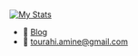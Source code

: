 <br>

[![My Stats](https://github-readme-stats.vercel.app/api?username=Tourahi&show_icons=true&theme=dark#gh-dark-mode-only)]()

-  📕 [Blog](https://marodungeon.neocities.org)
-  📧 tourahi.amine@gmail.com


